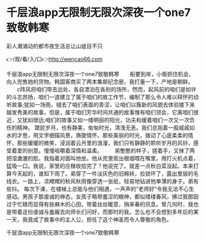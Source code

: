 # 千层浪app无限制无限次深夜一个one7致敬韩寒
彩人潮涌动的都市夜生活总让山娃目不只

👉/观/看/入/口👉http://wencao66.com

千层浪app无限制无限次深夜一个one7致敬韩寒　　船要到岸，小贩抓住机会，向人兜售她的货物。韩国客商买了两本集邮纪念册，我打量一下，产地是朝鲜。
　　c阵风将咱们带去远处，各自漂泊在各别的场所，然而，起风前的咱们是如许的斗志昂扬，咱们一道建立了属于咱们的故工作节，编制了那么令人难以释怀的动听故事;犹如一场雨，褪去了咱们表面的青涩，让咱们以簇新的风貌去体验接下来越发秀美的故事，但是，属于咱们芳华时间共通的故事惟有咱们领会，它离咱们很近，又犹如很远;咱们的故事又如一缕明丽的阳光，功夫和缓着咱们一次又一次负伤的精神。
蹉跎岁月，也有静美，匆匆时光，清浅无恙。我们总抱着一股戚戚如水的才思，用文字细描风景，旖旎情怀。那些美丽的时光，拨动了心底柔柔的情怀，那些暖暖的微笑，浸润着云月里的浪漫，我们只有静静的聆听岁月的风铃，感受着爱的别意。慢慢咀嚼着深情和温柔。
　　弟憨憨的样子，搓着手，又抹了两把湿漉漉的脸。我指着对面叫他坐。他从兜里抠出根烟喂在嘴里，用打火机点着，猛吸一口。我说，家里的庄稼收拾完了？他说完了。就差一点秋白菜没起。本来打算今天起的，谁知下雨了。弟穿了一件淡灰色的旧棉袄，拉锁坏了，露出里层的毛线衣。一路上，凉飕飕的秋风秋雨像穿透一张纸，轻易地钻进他单薄的身子。弟有些抖。
每次下课，在楼梯上总能与他们相遇，一声声的“老师好”令我无法不心生感动。男孩子那虔诚的神态，女孩子略带羞涩的眼神，都似缕缕春风，拂过我那因过于忙碌而显得有些麻木的心田，带着丝丝暖意，捎来春的讯息。曾几何时，我也是带着这份虔诚与羞赧去向师长们问好，而那时的我，怎么也不会想到多年后的某一天，我竟成了故事中的主人公，担任了这个神圣而令人尊敬的角色。

千层浪app无限制无限次深夜一个one7致敬韩寒
